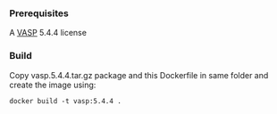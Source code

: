 
### Prerequisites
A [VASP](http://www.vasp.at/) 5.4.4 license

### Build
Copy vasp.5.4.4.tar.gz package and this Dockerfile in same folder and create the image using:

    docker build -t vasp:5.4.4 .

